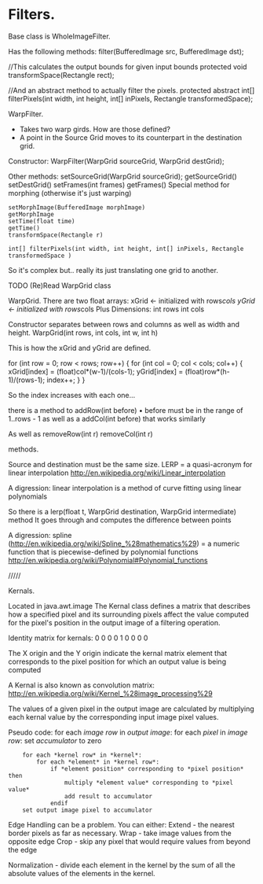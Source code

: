 Filters.
========

Base class is WholeImageFilter.

Has the following methods:
filter(BufferedImage src, BufferedImage dst);

//This calculates the output bounds for given input bounds
    protected void transformSpace(Rectangle rect);

//And an abstract method to actually filter the pixels.
    protected abstract int[] filterPixels(int width, int height, int[] inPixels, Rectangle transformedSpace);

WarpFilter.
+ Takes two warp girds. How are those defined?
+ A point in the Source Grid moves to its counterpart in the destination grid.

Constructor:
WarpFilter(WarpGrid sourceGrid, WarpGrid destGrid);

Other methods:
    setSourceGrid(WarpGrid sourceGrid);
    getSourceGrid()
    setDestGrid()
    setFrames(int frames)
    getFrames()
Special method for morphing (otherwise it's just warping)

    setMorphImage(BufferedImage morphImage)
    getMorphImage
    setTime(float time)
    getTime()
    transformSpace(Rectangle r)

    int[] filterPixels(int width, int height, int[] inPixels, Rectangle transformedSpace )

So it's complex but.. really its just translating one grid to another.



TODO (Re)Read WarpGrid class

WarpGrid.
There are two float arrays:
xGrid <- initialized with rows*cols
yGrid <- initialized with rows*cols
Plus Dimensions:
int rows
int cols

Constructor separates between rows and columns as well as width and height.
WarpGrid(int rows, int cols, int w, int h)

This is how the xGrid and yGrid are defined.

for (int row = 0; row < rows; row++) {
	for (int col = 0; col < cols; col++) {
		xGrid[index] = (float)col*(w-1)/(cols-1);
		yGrid[index] = (float)row*(h-1)/(rows-1);
		index++;
	}
}

So the index increases with each one...

there is a method to addRow(int before)
• before must be in the range of 1..rows - 1
as well as a addCol(int before) that works similarly

As well as
removeRow(int r)
removeCol(int r)

methods.

Source and destination must be the same size. 
LERP = a quasi-acronym for linear interpolation http://en.wikipedia.org/wiki/Linear_interpolation

A digression:
linear interpolation is a method of curve fitting using linear polynomials

So there is a lerp(float t, WarpGrid destination, WarpGrid intermediate) method
It goes through and computes the difference between points

A digression:
spline (http://en.wikipedia.org/wiki/Spline_%28mathematics%29) = a numeric function that is piecewise-defined by polynomial functions http://en.wikipedia.org/wiki/Polynomial#Polynomial_functions

/////

Kernals.

Located in java.awt.image
The Kernal class defines a matrix that describes how a specified pixel and its surrounding pixels affect the value computed for the pixel's position in the output image of a filtering operation. 

Identity matrix for kernals:
0 0 0
0 1 0
0 0 0



The X origin and the Y origin indicate the kernal matrix element that corresponds to the pixel position for which an output value is being computed

A Kernal is also known as convolution matrix:
http://en.wikipedia.org/wiki/Kernel_%28image_processing%29

The values of a given pixel in the output image are calculated by multiplying each kernal value by the corresponding input image pixel values.

Pseudo code:
for each *image row* in *output image*:
    for each *pixel* in *image row*:
        set *accumulator* to zero
        
        for each *kernel row* in *kernel*:
            for each *element* in *kernel row*:
                if *element position* corresponding to *pixel position* then
                    multiply *element value* corresponding to *pixel value*
                    add result to accumulator
                endif
        set output image pixel to accumulator

Edge Handling can be a problem. You can either:
Extend - the nearest border pixels as far as necessary.
Wrap - take image values from the opposite edge
Crop - skip any pixel that would require values from beyond the edge

Normalization - divide each element in the kernel by the sum of all the absolute values of the elements in the kernel.



